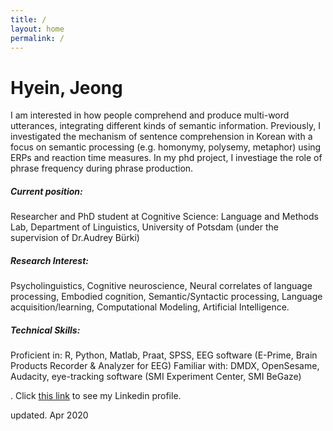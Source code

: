 ```yaml
---
title: /
layout: home
permalink: /
---
```


# Hyein, Jeong
I am interested in how people comprehend and produce multi-word utterances, integrating different kinds of semantic information. Previously, I investigated the mechanism of sentence comprehension in Korean with a focus on semantic processing (e.g. homonymy, polysemy, metaphor) using ERPs and reaction time measures. In my phd project, I investiage the role of phrase frequency during phrase production.


##### Current position: 
Researcher and PhD student at Cognitive Science: Language and Methods Lab, Department of Linguistics, University of Potsdam (under the supervision of Dr.Audrey Bürki)

##### Research Interest:
Psycholinguistics, Cognitive neuroscience, Neural correlates of language processing, Embodied cognition, Semantic/Syntactic processing, Language acquisition/learning, Computational Modeling, Artificial Intelligence.

##### Technical Skills:
Proficient in: R, Python, Matlab, Praat, SPSS, EEG software (E-Prime, Brain Products Recorder & Analyzer for EEG)
Familiar with: DMDX, OpenSesame, Audacity, eye-tracking software (SMI Experiment Center, SMI BeGaze) 


.
Click [this link](https://www.linkedin.com/in/hyein-jeong-aab448a3/) to see my Linkedin profile. 


updated. Apr 2020
